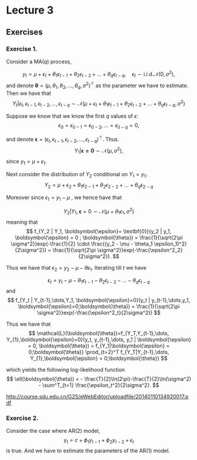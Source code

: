 # Lecture 3 

## Exercises

### Exercise 1.
Consider a MA$(q)$ process, 

$$
y_t = \mu + \epsilon_t + \theta_1\epsilon_{t-1} + \theta_2\epsilon_{t-2} + \dots + \theta_q\epsilon_{t-q}, \quad \epsilon_t \sim \text{i.i.d.} \mathcal{N}(0,\sigma^2),
$$
and denote $\boldsymbol{\theta} = (\mu , \theta_1, \theta_2, \dots, \theta_q, \sigma^2)^\top$ as the parameter we have to estimate. Then we have that 
$$
Y_t | \epsilon_t,\epsilon_{t-1},\epsilon_{t-2},\dots,\epsilon_{t-q} \sim \mathcal{N}(\mu + \epsilon_t + \theta_1\epsilon_{t-1} + \theta_2\epsilon_{t-2} + \dots + \theta_q\epsilon_{t-q} ,\sigma^2)
$$

Suppose we know that we know the first $q$ values of $\epsilon$:
$$\epsilon_0 = \epsilon_{0-1} = \epsilon_{0-2},\dots = \epsilon_{0-q} = 0,$$

and denote $\boldsymbol{\epsilon} = (\epsilon_t,\epsilon_{t-1},\epsilon_{t-2},\dots,\epsilon_{t-q})^{\top}$.
Thus.
$$
Y_1 | \boldsymbol{\epsilon = \textbf{0}} \sim \mathcal{N}(\mu, \sigma^2),
$$
since $y_1 = \mu + \epsilon_1$.

Next consider the distribution of $Y_2$ conditional on $Y_1 = y_1$. 
$$
Y_2 = \mu +  \epsilon_2 + \theta_1\epsilon_{2-1} + \theta_2\epsilon_{2-2} + \dots + \theta_q\epsilon_{2-q}
$$

Moreover since $\epsilon_1 = y_1 - \mu$ , we hence have that

$$Y_2 | Y_1, \boldsymbol{\epsilon} = 0 \sim \mathcal{N}(\mu + \theta_1 \epsilon_1, \sigma^2)$$
meaning that
$$
f_{Y_2 | Y_1, \boldsymbol{\epsilon}= \textbf{0}}(y_2 | y_1, \boldsymbol{\epsilon} = 0 ; \boldsymbol{\theta}) = \frac{1}{\sqrt{2\pi \sigma^2}}exp(-\frac{1}{2} \cdot \frac{(y_2 - \mu - \theta_1 \epsilon_1)^2}{2\sigma^2}) = \frac{1}{\sqrt{2\pi \sigma^2}}exp(-\frac{\epsilon^2_2}{2\sigma^2}).
$$

Thus we have that $\epsilon_2 = y_2 - \mu - \theta\epsilon_1$. Iterating till $t$ we have

$$
\epsilon_t = y_t - \mu - \theta_1\epsilon_{t-1} - \theta_2\epsilon_{t-2} - \dots - \theta_q\epsilon_{t-q}
$$
and
$$
f_{Y_t | Y_{t-1},\dots,Y_1, \boldsymbol{\epsilon}=0}(y_t | y_{t-1},\dots,y_1, \boldsymbol{\epsilon}=0;\boldsymbol{\theta}) = \frac{1}{\sqrt{2\pi \sigma^2}}exp(-\frac{\epsilon^2_t}{2\sigma^2})
$$


Thus we have that 
$$
\mathcal{L}(\boldsymbol{\theta})=f_{Y_T,Y_{t-1},\dots, Y_{1},\boldsymbol{\epsilon}=0}(y_t, y_{t-1},\dots, y_1 | \boldsymbol{\epsilon} = 0, \boldsymbol{\theta}) = f_{Y_1|\boldsymbol{\epsilon} = 0;\boldsymbol{\theta}} \prod_{t=2}^T f_{Y_T|Y_{t-1},\dots, Y_{1},\boldsymbol{\epsilon} = 0;\boldsymbol{\theta}}
$$

which yields the following log-likelihood function
$$
\ell(\boldsymbol{\theta}) = - \frac{T}{2}\ln(2\pi)-\frac{T}{2}\ln(\sigma^2) - \sum^T_{t=1} \frac{\epsilon_t^2}{2\sigma^2}.
$$

http://course.sdu.edu.cn/G2S/eWebEditor/uploadfile/20140110134920017.pdf


### Exercise 2.
Consider the case where AR$(2)$ model,
$$
y_t = c + \phi_1 y_{t-1} + \phi_2 y_{t-2} +\epsilon_t 
$$
 is true. And we have to estimate the parameters of the AR$(1)$ model.

 


